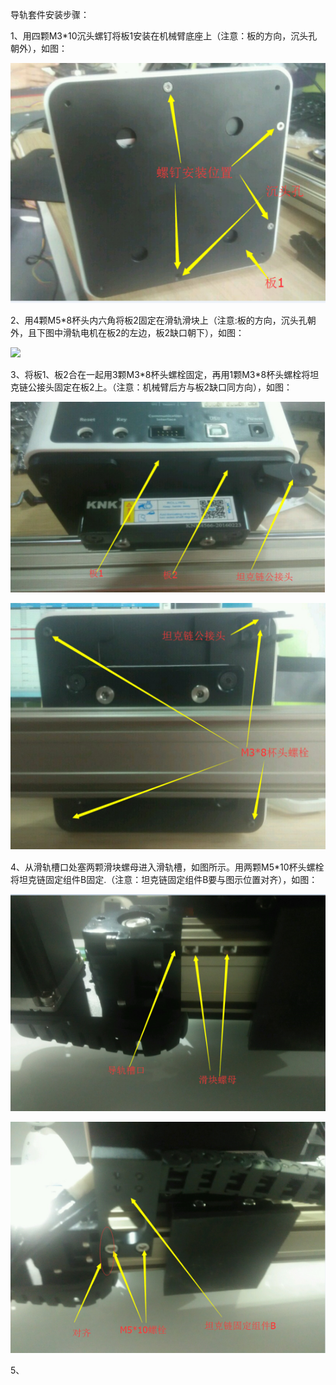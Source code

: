 导轨套件安装步骤：

1、用四颗M3\*10沉头螺钉将板1安装在机械臂底座上（注意：板的方向，沉头孔朝外），如图：

![](/assets/import.png89)

2、用4颗M5\*8杯头内六角将板2固定在滑轨滑块上（注意:板的方向，沉头孔朝外，且下图中滑轨电机在板2的左边，板2缺口朝下），如图：

![](/assets/二)

3、将板1、板2合在一起用3颗M3\*8杯头螺栓固定，再用1颗M3\*8杯头螺栓将坦克链公接头固定在板2上。（注意：机械臂后方与板2缺口同方向），如图：

![](/assets/890)

![](/assets/90-)

4、从滑轨槽口处塞两颗滑块螺母进入滑轨槽，如图所示。用两颗M5\*10杯头螺栓将坦克链固定组件B固定.（注意：坦克链固定组件B要与图示位置对齐），如图：

![](/assets/考虑)

![](/assets/im【】)

5、

